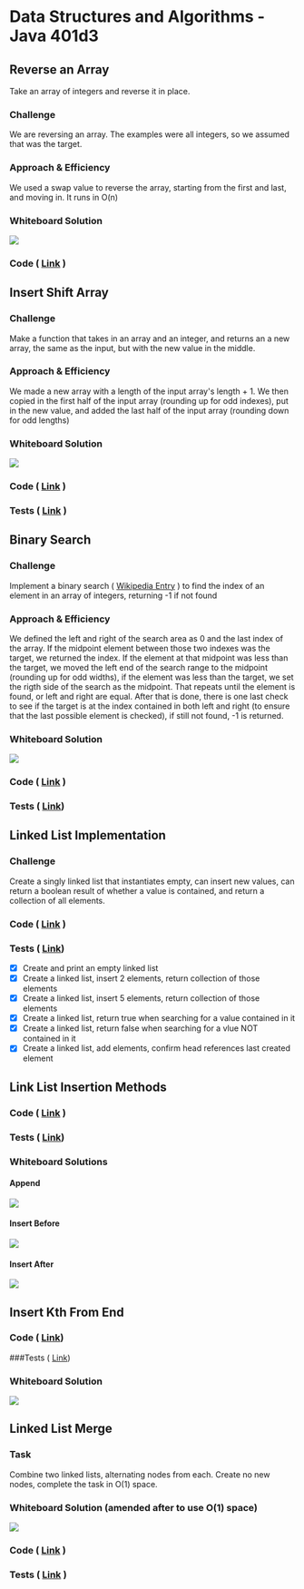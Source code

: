 # Data Structures and Algorithms - Java 401d3
<!-- --- -->

## Reverse an Array 

Take an array of integers and reverse it in place.

### Challenge

We are reversing an array. The examples were all integers, so we assumed that was the target. 

### Approach & Efficiency

We used a swap value to reverse the array, starting from the first and last, and moving in. It runs in O(n)

### Whiteboard Solution

![](./assets/reverse-array-whiteboard.jpg)

### Code ( [Link](./src/main/java/ArrayReverse.java) )


## Insert Shift Array 

### Challenge

Make a function that takes in an array and an integer, and returns an a new array, the same as the input, but with the new value in the middle.

### Approach & Efficiency

We made a new array with a length of the input array's length + 1. We then copied in the first half of the input array (rounding up for odd indexes), put in the new value, and added the last half of the input array (rounding down for odd lengths)

### Whiteboard Solution

![](./assets/insert-shift-array.jpg)

### Code ( [Link](./src/main/java/InsertShiftArray.java) )

### Tests ( [Link](./src/test/java/InsertShiftArrayTest.java) )

## Binary Search

### Challenge

Implement a binary search ( [Wikipedia Entry](https://en.wikipedia.org/wiki/Binary_search_algorithm) ) to find the index of an element in an array of integers, returning -1 if not found

### Approach & Efficiency

We defined the left and right of the search area as 0 and the last index of the array. If the midpoint element between those two indexes was the target, we returned the index. If the element at that midpoint was less than the target, we moved the left end of the search range to the midpoint (rounding up for odd widths), if the element was less than the target, we set the rigth side of the search as the midpoint. That repeats until the element is found, or left and right are equal. After that is done, there is one last check to see if the target is at the index contained in both left and right (to ensure that the last possible element is checked), if still not found, -1 is returned.

### Whiteboard Solution

![](./assets/binary-search.jpg)

### Code ( [Link](./src/main/java/BinarySearch.java) )

### Tests ( [Link](./src/test/java/BinarySearchTest.java))

## Linked List Implementation 

### Challenge

Create a singly linked list that instantiates empty, can insert new values, can return a boolean result of whether a value is contained, and return a collection of all elements.

### Code ( [Link](./src/main/java/mylinkedlist/MyLinkedList.java) )

### Tests ( [Link](./src/test/java/mylinkedlist/MyLinkedListTest.java))

 - [x] Create and print an empty linked list
 - [x] Create a linked list, insert 2 elements, return collection of those elements
 - [x] Create a linked list, insert 5 elements, return collection of those elements
 - [x] Create a linked list, return true when searching for a value contained in it
 - [x] Create a linked list, return false when searching for a vlue NOT contained in it
 - [x] Create a linked list, add elements, confirm head references last created element

## Link List Insertion Methods

### Code ( [Link](./src/main/java/mylinkedlist/MyLinkedList.java) )

### Tests ( [Link](./src/test/java/mylinkedlist/MyLinkedListTest.java))

### Whiteboard Solutions

#### Append

![](./assets/linked-list-append.jpg)

#### Insert Before

![](./assets/linked-list-insert-before.jpg)

#### Insert After

![](./assets/linked-list-insert-after.jpg)

## Insert Kth From End

### Code ( [Link](./src/main/java/mylinkedlist/MyLinkedList.java))

###Tests ( [Link](./src/test/java/mylinkedlist/MyLinkedListTest.java))

### Whiteboard Solution

![](./assets/linked-list-insert-kth-from-end.jpg)

## Linked List Merge

### Task

Combine two linked lists, alternating nodes from each. Create no new nodes, complete the task in O(1) space.

### Whiteboard Solution (amended after to use O(1) space)

![](./assets/LinkedListMerge.jpg)

### Code ( [Link](./src/main/java/mylinkedlist/LinkedListSmusher.java) )

### Tests ( [Link](./src/test/java/mylinkedlist/LinkedListSmusherTest.java) )